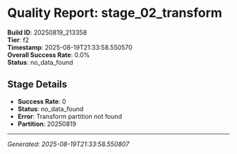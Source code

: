 # Quality Report: stage_02_transform

**Build ID**: 20250819_213358  
**Tier**: f2  
**Timestamp**: 2025-08-19T21:33:58.550570  
**Overall Success Rate**: 0.0%  
**Status**: no_data_found

## Stage Details

- **Success Rate**: 0
- **Status**: no_data_found
- **Error**: Transform partition not found
- **Partition**: 20250819

---
*Generated: 2025-08-19T21:33:58.550807*
